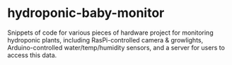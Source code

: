 # hydroponic-baby-monitor
Snippets of code for various pieces of hardware project for monitoring hydroponic plants, including RasPi-controlled camera &amp; growlights, Arduino-controlled water/temp/humidity sensors, and a server for users to access this data.
